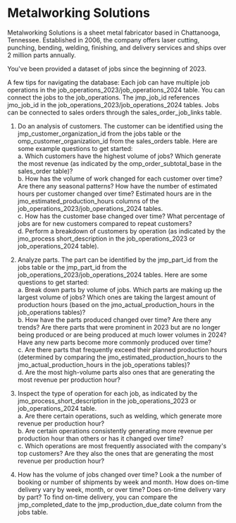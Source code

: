 # Metalworking Solutions

Metalworking Solutions is a sheet metal fabricator based in Chattanooga, Tennessee. Established in 2006, the company offers laser cutting, punching, bending, welding, finishing, and delivery services and ships over 2 million parts annually. 

You've been provided a dataset of jobs since the beginning of 2023.

A few tips for navigating the database: Each job can have multiple job operations in the job_operations_2023/job_operations_2024 table. You can connect the jobs to the job_operations. The jmp_job_id references jmo_job_id in the job_operations_2023/job_operations_2024 tables.  Jobs can be connected to sales orders through the sales_order_job_links table.  

1. Do an analysis of customers. The customer can be identified using the jmp_customer_organization_id from the jobs table or the omp_customer_organization_id from the sales_orders table. Here are some example questions to get started:  
    a. Which customers have the highest volume of jobs? Which generate the most revenue (as indicated by the omp_order_subtotal_base in the sales_order table)?  
    b. How has the volume of work changed for each customer over time? Are there any seasonal patterns? How have the number of estimated hours per customer changed over time? Estimated hours are in the jmo_estimated_production_hours columns of the job_operations_2023/job_operations_2024 tables.  
    c. How has the customer base changed over time? What percentage of jobs are for new customers compared to repeat customers?  
    d. Perform a breakdown of customers by operation (as indicated by the jmo_process short_description in the job_operations_2023 or job_operations_2024 table). 


2. Analyze parts. The part can be identified by the jmp_part_id from the jobs table or the jmp_part_id from the job_operations_2023/job_operations_2024 tables. Here are some questions to get started:    
    a. Break down parts by volume of jobs. Which parts are making up the largest volume of jobs? Which ones are taking the largest amount of production hours (based on the jmo_actual_production_hours in the job_operations tables)?  
    b. How have the parts produced changed over time? Are there any trends? Are there parts that were prominent in 2023 but are no longer being produced or are being produced at much lower volumes in 2024? Have any new parts become more commonly produced over time?  
    c. Are there parts that frequently exceed their planned production hours (determined by comparing the jmo_estimated_production_hours to the jmo_actual_production_hours in the job_operations tables)?  
    d. Are the most high-volume parts also ones that are generating the most revenue per production hour?  


3. Inspect the type of operation for each job, as indicated by the jmo_process_short_description in the job_operations_2023 or job_operations_2024 table.  
    a. Are there certain operations, such as welding, which generate more revenue per production hour?  
    b. Are certain operations consistently generating more revenue per production hour than others or has it changed over time?  
    c. Which operations are most frequently associated with the company's top customers? Are they also the ones that are generating the most revenue per production hour?  

    
4. How has the volume of jobs changed over time? Look a the number of booking or number of shipments by week and month. How does on-time delivery vary by week, month, or over time? Does on-time delivery vary by part? To find on-time delivery, you can compare the jmp_completed_date to the jmp_production_due_date column from the jobs table. 